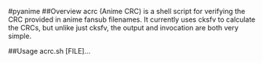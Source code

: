 #pyanime
##Overview
acrc (Anime CRC) is a shell script for verifying the CRC provided in anime fansub filenames.
It currently uses cksfv to calculate the CRCs, but unlike just cksfv, the output and
invocation are both very simple.

##Usage
acrc.sh [FILE]...